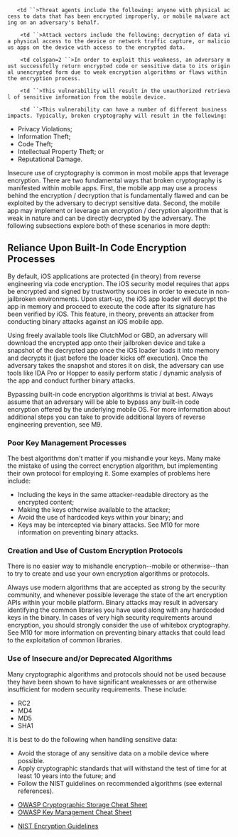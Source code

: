 `   <td ``>Threat agents include the following: anyone with physical access to data that has been encrypted improperly, or mobile malware acting on an adversary's behalf.`

</td>

`    <td ``>Attack vectors include the following: decryption of data via physical access to the device or network traffic capture, or malicious apps on the device with access to the encrypted data.`

</td>

`    <td colspan=2 ``>In order to exploit this weakness, an adversary must successfully return encrypted code or sensitive data to its original unencrypted form due to weak encryption algorithms or flaws within the encryption process.`

</td>

`    <td ``>This vulnerability will result in the unauthorized retrieval of sensitive information from the mobile device.`

</td>

`    <td ``>This vulnerability can have a number of different business impacts. Typically, broken cryptography will result in the following:`

  - Privacy Violations;
  - Information Theft;
  - Code Theft;
  - Intellectual Property Theft; or
  - Reputational Damage.

</td>

Insecure use of cryptography is common in most mobile apps that leverage
encryption. There are two fundamental ways that broken cryptography is
manifested within mobile apps. First, the mobile app may use a process
behind the encryption / decryption that is fundamentally flawed and can
be exploited by the adversary to decrypt sensitive data. Second, the
mobile app may implement or leverage an encryption / decryption
algorithm that is weak in nature and can be directly decrypted by the
adversary. The following subsections explore both of these scenarios in
more depth:

## Reliance Upon Built-In Code Encryption Processes

By default, iOS applications are protected (in theory) from reverse
engineering via code encryption. The iOS security model requires that
apps be encrypted and signed by trustworthy sources in order to execute
in non-jailbroken environments. Upon start-up, the iOS app loader will
decrypt the app in memory and proceed to execute the code after its
signature has been verified by iOS. This feature, in theory, prevents an
attacker from conducting binary attacks against an iOS mobile app.

Using freely available tools like ClutchMod or GBD, an adversary will
download the encrypted app onto their jailbroken device and take a
snapshot of the decrypted app once the iOS loader loads it into memory
and decrypts it (just before the loader kicks off execution). Once the
adversary takes the snapshot and stores it on disk, the adversary can
use tools like IDA Pro or Hopper to easily perform static / dynamic
analysis of the app and conduct further binary attacks.

Bypassing built-in code encryption algorithms is trivial at best. Always
assume that an adversary will be able to bypass any built-in code
encryption offered by the underlying mobile OS. For more information
about additional steps you can take to provide additional layers of
reverse engineering prevention, see M9.

### Poor Key Management Processes

The best algorithms don't matter if you mishandle your keys. Many make
the mistake of using the correct encryption algorithm, but implementing
their own protocol for employing it. Some examples of problems here
include:

  - Including the keys in the same attacker-readable directory as the
    encrypted content;
  - Making the keys otherwise available to the attacker;
  - Avoid the use of hardcoded keys within your binary; and
  - Keys may be intercepted via binary attacks. See M10 for more
    information on preventing binary attacks.

### Creation and Use of Custom Encryption Protocols

There is no easier way to mishandle encryption--mobile or
otherwise--than to try to create and use your own encryption algorithms
or protocols.

Always use modern algorithms that are accepted as strong by the security
community, and whenever possible leverage the state of the art
encryption APIs within your mobile platform. Binary attacks may result
in adversary identifying the common libraries you have used along with
any hardcoded keys in the binary. In cases of very high security
requirements around encryption, you should strongly consider the use of
whitebox cryptography. See M10 for more information on preventing binary
attacks that could lead to the exploitation of common libraries.

### Use of Insecure and/or Deprecated Algorithms

Many cryptographic algorithms and protocols should not be used because
they have been shown to have significant weaknesses or are otherwise
insufficient for modern security requirements. These include:

  - RC2
  - MD4
  - MD5
  - SHA1

It is best to do the following when handling sensitive data:

  - Avoid the storage of any sensitive data on a mobile device where
    possible.
  - Apply cryptographic standards that will withstand the test of time
    for at least 10 years into the future; and
  - Follow the NIST guidelines on recommended algorithms (see external
    references).

<!-- end list -->

  - [OWASP Cryptographic Storage Cheat
    Sheet](https://www.owasp.org/index.php/Cryptographic_Storage_Cheat_Sheet)
  - [OWASP Key Management Cheat
    Sheet](https://www.owasp.org/index.php/Key_Management_Cheat_Sheet)

<!-- end list -->

  - [NIST Encryption
    Guidelines](http://csrc.nist.gov/publications/drafts/800-175/sp800-175b_draft.pdf)